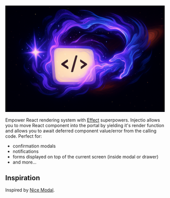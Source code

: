 <p align="center">
  <img src="media/header.png" />
</p>

Empower React rendering system with [Effect](https://effect.website/) superpowers.
Injectio allows you to move React component into the portal by yielding it's render function and allows you to await deferred component value/error from the calling code.
Perfect for:
- confirmation modals
- notifications
- forms displayed on top of the current screen (inside modal or drawer)
- and more...

## Inspiration
Inspired by [Nice Modal](https://www.npmjs.com/package/@ebay/nice-modal-react).


